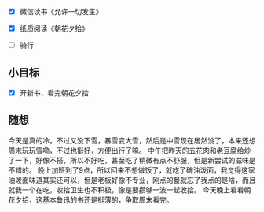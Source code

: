 - [x] 微信读书《允许一切发生》
- [x] 纸质阅读《朝花夕拾》
- [ ] 骑行


## 小目标
- [x] 开新书，看完朝花夕拾

## 随想
今天是真的冷，不过又没下雪，暴雪变大雪，然后是中雪现在居然没了，本来还想周末玩玩雪嘞，不过也挺好，方便出行了嘛。
中午把昨天的五花肉和老豆腐给炒了一下，好像不搭，所以不好吃，甚至吃了稍微有点不舒服，但是新尝试的滋味是不错的。
晚上加班到了9点，所以回来不想做饭了，就吃了碗油泼面，我觉得这家油泼面味道其实还可以，但是老板好像不专业，刚点的餐就忘了我点的是啥，而且就我一个在吃，收拾卫生也不积极，像是要攒够一波一起收拾。
今天晚上看看朝花夕拾，这基本鲁迅的书还是挺薄的，争取周末看完。